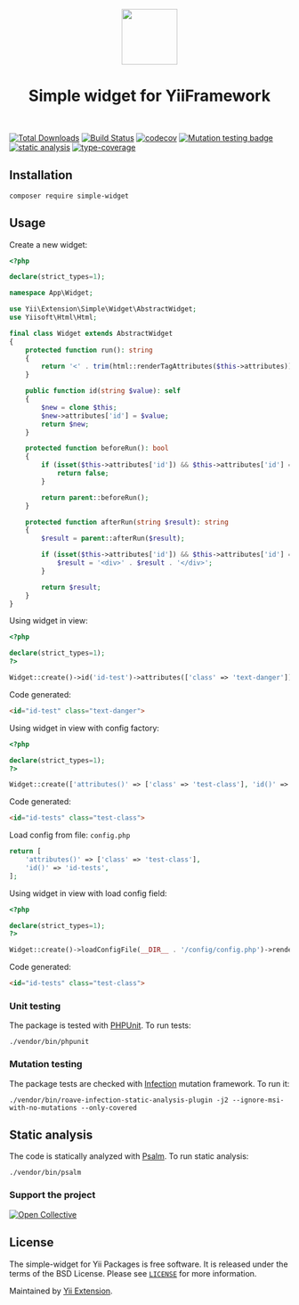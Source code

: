 <p align="center">
    <a href="https://github.com/yii-extension" target="_blank">
        <img src="https://lh3.googleusercontent.com/ehSTPnXqrkk0M3U-UPCjC0fty9K6lgykK2WOUA2nUHp8gIkRjeTN8z8SABlkvcvR-9PIrboxIvPGujPgWebLQeHHgX7yLUoxFSduiZrTog6WoZLiAvqcTR1QTPVRmns2tYjACpp7EQ=w2400" height="100px">
    </a>
    <h1 align="center">Simple widget for YiiFramework</h1>
    <br>
</p>

[![Total Downloads](https://poser.pugx.org/yii-extension/simple-widget/downloads.png)](https://packagist.org/packages/yii-extension/simple-widget)
[![Build Status](https://github.com/yii-extension/simple-widget/workflows/build/badge.svg)](https://github.com/yii-extension/simple-widget/actions?query=workflow%3Abuild)
[![codecov](https://codecov.io/gh/yii-extension/simple-widget/branch/master/graph/badge.svg?token=gaUysTvoUu)](https://codecov.io/gh/yii-extension/simple-widget)
[![Mutation testing badge](https://img.shields.io/endpoint?style=flat&url=https%3A%2F%2Fbadge-api.stryker-mutator.io%2Fgithub.com%2Fyii-extension%2Fsimple-widget%2Fmaster)](https://dashboard.stryker-mutator.io/reports/github.com/yii-extension/simple-widget/master)
[![static analysis](https://github.com/yii-extension/simple-widget/workflows/static%20analysis/badge.svg)](https://github.com/yii-extension/simple-widget/actions?query=workflow%3A%22static+analysis%22)
[![type-coverage](https://shepherd.dev/github/yii-extension/simple-widget/coverage.svg)](https://shepherd.dev/github/yii-extension/simple-widget)


## Installation

```shell
composer require simple-widget
```

## Usage

Create a new widget:
```php
<?php

declare(strict_types=1);

namespace App\Widget;

use Yii\Extension\Simple\Widget\AbstractWidget;
use Yiisoft\Html\Html;

final class Widget extends AbstractWidget
{
    protected function run(): string
    {
        return '<' . trim(html::renderTagAttributes($this->attributes)) . '>';
    }

    public function id(string $value): self
    {
        $new = clone $this;
        $new->attributes['id'] = $value;
        return $new;
    }

    protected function beforeRun(): bool
    {
        if (isset($this->attributes['id']) && $this->attributes['id'] === 'beforerun') {
            return false;
        }

        return parent::beforeRun();
    }

    protected function afterRun(string $result): string
    {
        $result = parent::afterRun($result);

        if (isset($this->attributes['id']) && $this->attributes['id'] === 'afterrun') {
            $result = '<div>' . $result . '</div>';
        }

        return $result;
    }
}
```

Using widget in view:
```php
<?php

declare(strict_types=1);
?>

Widget::create()->id('id-test')->attributes(['class' => 'text-danger'])->render();
```

Code generated:
```html
<id="id-test" class="text-danger">
```

Using widget in view with config factory:
```php
<?php

declare(strict_types=1);
?>

Widget::create(['attributes()' => ['class' => 'test-class'], 'id()' => 'id-tests'])->render();
```

Code generated:
```html
<id="id-tests" class="test-class">
```

Load config from file: `config.php`
```php
return [
    'attributes()' => ['class' => 'test-class'],
    'id()' => 'id-tests',
];
```

Using widget in view with load config field:
```php
<?php

declare(strict_types=1);
?>

Widget::create()->loadConfigFile(__DIR__ . '/config/config.php')->render();
```

Code generated:
```html
<id="id-tests" class="test-class">
```

### Unit testing

The package is tested with [PHPUnit](https://phpunit.de/). To run tests:

```shell
./vendor/bin/phpunit
```

### Mutation testing

The package tests are checked with [Infection](https://infection.github.io/) mutation framework. To run it:

```shell
./vendor/bin/roave-infection-static-analysis-plugin -j2 --ignore-msi-with-no-mutations --only-covered
```

## Static analysis

The code is statically analyzed with [Psalm](https://psalm.dev/docs). To run static analysis:

```shell
./vendor/bin/psalm
```

### Support the project

[![Open Collective](https://img.shields.io/badge/Open%20Collective-sponsor-7eadf1?logo=open%20collective&logoColor=7eadf1&labelColor=555555)](https://opencollective.com/yiisoft)

## License

The simple-widget for Yii Packages is free software. It is released under the terms of the BSD License.
Please see [`LICENSE`](./LICENSE.md) for more information.

Maintained by [Yii Extension](https://github.com/yii-extension).
